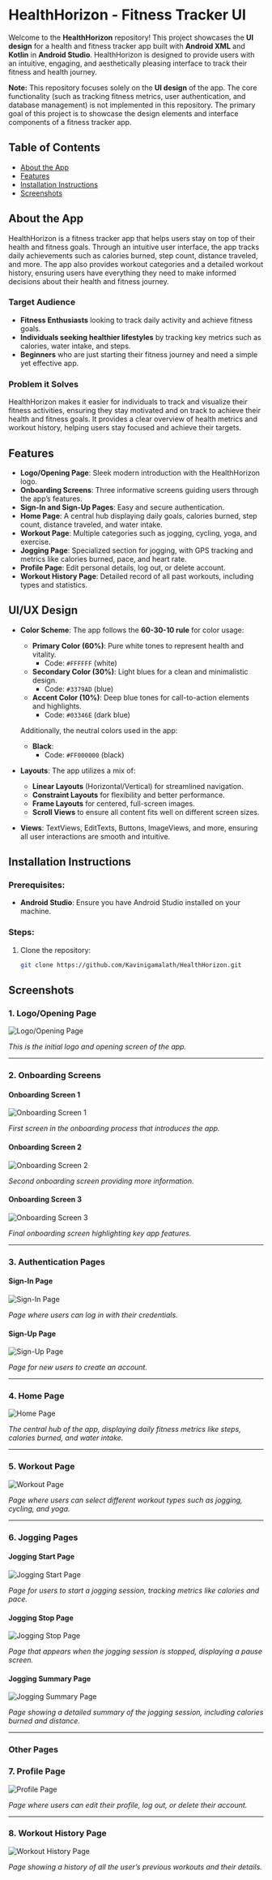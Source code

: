 # HealthHorizon - Fitness Tracker UI

Welcome to the **HealthHorizon** repository! This project showcases the **UI design** for a health and fitness tracker app built with **Android XML** and **Kotlin** in **Android Studio**. HealthHorizon is designed to provide users with an intuitive, engaging, and aesthetically pleasing interface to track their fitness and health journey.

**Note:** This repository focuses solely on the **UI design** of the app. The core functionality (such as tracking fitness metrics, user authentication, and database management) is not implemented in this repository. The primary goal of this project is to showcase the design elements and interface components of a fitness tracker app.

## Table of Contents

- [About the App](#about-the-app)
- [Features](#features)
- [Installation Instructions](#installation-instructions)
- [Screenshots](#screenshots)

## About the App

HealthHorizon is a fitness tracker app that helps users stay on top of their health and fitness goals. Through an intuitive user interface, the app tracks daily achievements such as calories burned, step count, distance traveled, and more. The app also provides workout categories and a detailed workout history, ensuring users have everything they need to make informed decisions about their health and fitness journey.

### Target Audience

- **Fitness Enthusiasts** looking to track daily activity and achieve fitness goals.
- **Individuals seeking healthier lifestyles** by tracking key metrics such as calories, water intake, and steps.
- **Beginners** who are just starting their fitness journey and need a simple yet effective app.

### Problem it Solves

HealthHorizon makes it easier for individuals to track and visualize their fitness activities, ensuring they stay motivated and on track to achieve their health and fitness goals. It provides a clear overview of health metrics and workout history, helping users stay focused and achieve their targets.

## Features

- **Logo/Opening Page**: Sleek modern introduction with the HealthHorizon logo.
- **Onboarding Screens**: Three informative screens guiding users through the app’s features.
- **Sign-In and Sign-Up Pages**: Easy and secure authentication.
- **Home Page**: A central hub displaying daily goals, calories burned, step count, distance traveled, and water intake.
- **Workout Page**: Multiple categories such as jogging, cycling, yoga, and exercise.
- **Jogging Page**: Specialized section for jogging, with GPS tracking and metrics like calories burned, pace, and heart rate.
- **Profile Page**: Edit personal details, log out, or delete account.
- **Workout History Page**: Detailed record of all past workouts, including types and statistics.

## UI/UX Design

- **Color Scheme**: The app follows the **60-30-10 rule** for color usage:
  - **Primary Color (60%)**: Pure white tones to represent health and vitality. 
    - Code: `#FFFFFF` (white)
  - **Secondary Color (30%)**: Light blues for a clean and minimalistic design. 
    - Code: `#3379AD` (blue)
  - **Accent Color (10%)**: Deep blue tones for call-to-action elements and highlights.
    - Code: `#03346E` (dark blue)

  Additionally, the neutral colors used in the app:
  - **Black**: 
    - Code: `#FF000000` (black)

- **Layouts**: The app utilizes a mix of:
  - **Linear Layouts** (Horizontal/Vertical) for streamlined navigation.
  - **Constraint Layouts** for flexibility and better performance.
  - **Frame Layouts** for centered, full-screen images.
  - **Scroll Views** to ensure all content fits well on different screen sizes.

- **Views**: TextViews, EditTexts, Buttons, ImageViews, and more, ensuring all user interactions are smooth and intuitive.

## Installation Instructions

### Prerequisites:
- **Android Studio**: Ensure you have Android Studio installed on your machine.

### Steps:
1. Clone the repository:
   ```bash
   git clone https://github.com/Kavinigamalath/HealthHorizon.git
## Screenshots

### 1. **Logo/Opening Page**
![Logo/Opening Page](./screenshots/image1.png)

*This is the initial logo and opening screen of the app.*

---

### 2. **Onboarding Screens**
#### Onboarding Screen 1
![Onboarding Screen 1](./screenshots/image2.png)

*First screen in the onboarding process that introduces the app.*

#### Onboarding Screen 2
![Onboarding Screen 2](./screenshots/image3.png)

*Second onboarding screen providing more information.*

#### Onboarding Screen 3
![Onboarding Screen 3](./screenshots/image4.png)

*Final onboarding screen highlighting key app features.*

---

### 3. **Authentication Pages**
#### Sign-In Page
![Sign-In Page](./screenshots/image5.png)

*Page where users can log in with their credentials.*

#### Sign-Up Page
![Sign-Up Page](./screenshots/image6.png)

*Page for new users to create an account.*

---

### 4. **Home Page**
![Home Page](./screenshots/image7.png)

*The central hub of the app, displaying daily fitness metrics like steps, calories burned, and water intake.*

---

### 5. **Workout Page**
![Workout Page](./screenshots/image8.png)

*Page where users can select different workout types such as jogging, cycling, and yoga.*

---

### 6. **Jogging Pages**
#### Jogging Start Page
![Jogging Start Page](./screenshots/image9.png)

*Page for users to start a jogging session, tracking metrics like calories and pace.*

#### Jogging Stop Page
![Jogging Stop Page](./screenshots/image10.png)

*Page that appears when the jogging session is stopped, displaying a pause screen.*

#### Jogging Summary Page
![Jogging Summary Page](./screenshots/image11.png)

*Page showing a detailed summary of the jogging session, including calories burned and distance.*

---

### **Other Pages**

### 7. **Profile Page**
![Profile Page](./screenshots/image12.png)

*Page where users can edit their profile, log out, or delete their account.*

---

### 8. **Workout History Page**
![Workout History Page](./screenshots/image13.png)

*Page showing a history of all the user’s previous workouts and their details.*


